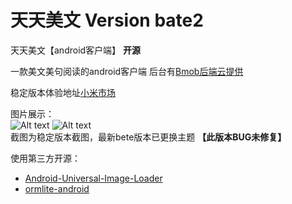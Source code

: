 # 天天美文 Version bate2
天天美文【android客户端】
**开源**

一款美文美句阅读的android客户端
后台有[Bmob后端云提供](http://www.bmob.cn/)

稳定版本体验地址[小米市场](http://app.mi.com/detail/119000)

图片展示：    <br />
![Alt text](http://file.market.xiaomi.com/thumbnail/jpeg/l395/AppStore/0c5fb57a87c422a2062b2af81db356a3a5442ed22)
![Alt text](http://file.market.xiaomi.com/thumbnail/jpeg/l395/AppStore/09f3c597916e35c0d083de753296ab50eb9409565)
     <br />
截图为稳定版本截图，最新bete版本已更换主题 **【此版本BUG未修复】**

使用第三方开源：    <br />
* [Android-Universal-Image-Loader](https://github.com/nostra13/Android-Universal-Image-Loader)
* [ormlite-android](http://ormlite.com/)

